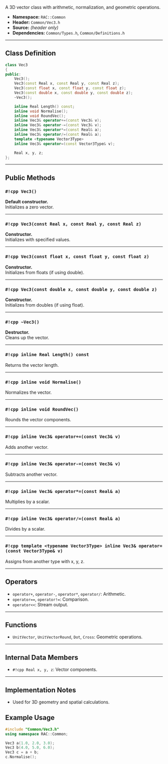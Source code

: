 A 3D vector class with arithmetic, normalization, and geometric operations.

- **Namespace:** `RAC::Common`
- **Header:** `Common/Vec3.h`
- **Source:** *(header only)*
- **Dependencies:** `Common/Types.h`, `Common/Definitions.h`

---

## Class Definition

```cpp
class Vec3
{
public:
    Vec3();
    Vec3(const Real x, const Real y, const Real z);
    Vec3(const float x, const float y, const float z);
    Vec3(const double x, const double y, const double z);
    ~Vec3();

    inline Real Length() const;
    inline void Normalise();
    inline void RoundVec();
    inline Vec3& operator+=(const Vec3& v);
    inline Vec3& operator-=(const Vec3& v);
    inline Vec3& operator*=(const Real& a);
    inline Vec3& operator/=(const Real& a);
    template <typename Vector3Type>
    inline Vec3& operator=(const Vector3Type& v);

    Real x, y, z;
};
```

---

## Public Methods

### `#!cpp Vec3()`
**Default constructor.**  
Initializes a zero vector.

---

### `#!cpp Vec3(const Real x, const Real y, const Real z)`
**Constructor.**  
Initializes with specified values.

---

### `#!cpp Vec3(const float x, const float y, const float z)`
**Constructor.**  
Initializes from floats (if using double).

---

### `#!cpp Vec3(const double x, const double y, const double z)`
**Constructor.**  
Initializes from doubles (if using float).

---

### `#!cpp ~Vec3()`
**Destructor.**  
Cleans up the vector.

---

### `#!cpp inline Real Length() const`
Returns the vector length.

---

### `#!cpp inline void Normalise()`
Normalizes the vector.

---

### `#!cpp inline void RoundVec()`
Rounds the vector components.

---

### `#!cpp inline Vec3& operator+=(const Vec3& v)`
Adds another vector.

---

### `#!cpp inline Vec3& operator-=(const Vec3& v)`
Subtracts another vector.

---

### `#!cpp inline Vec3& operator*=(const Real& a)`
Multiplies by a scalar.

---

### `#!cpp inline Vec3& operator/=(const Real& a)`
Divides by a scalar.

---

### `#!cpp template <typename Vector3Type> inline Vec3& operator=(const Vector3Type& v)`
Assigns from another type with x, y, z.

---

## Operators

- `operator+`, `operator-`, `operator*`, `operator/`: Arithmetic.
- `operator==`, `operator!=`: Comparison.
- `operator<<`: Stream output.

---

## Functions

- `UnitVector`, `UnitVectorRound`, `Dot`, `Cross`: Geometric operations.

---

## Internal Data Members

- `#!cpp Real x, y, z`: Vector components.

---

## Implementation Notes

- Used for 3D geometry and spatial calculations.

## Example Usage

```cpp
#include "Common/Vec3.h"
using namespace RAC::Common;

Vec3 a(1.0, 2.0, 3.0);
Vec3 b(4.0, 5.0, 6.0);
Vec3 c = a + b;
c.Normalise();
```
